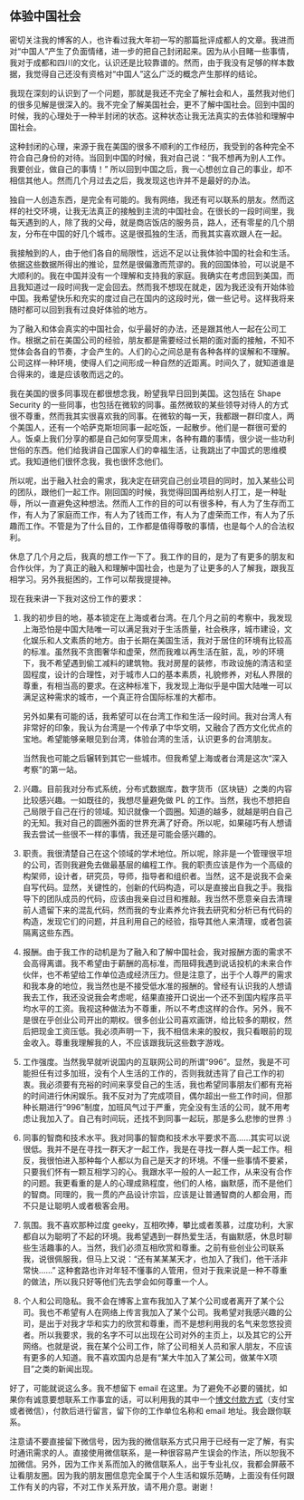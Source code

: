 ## 体验中国社会

密切关注我的博客的人，也许看过我大年初一写的那篇批评成都人的文章。我进而对“中国人”产生了负面情绪，进一步的把自己封闭起来。因为从小目睹一些事情，我对于成都和四川的文化，认识还是比较靠谱的。然而，由于我没有足够的样本数据，我觉得自己还没有资格对“中国人”这么广泛的概念产生那样的结论。

我现在深刻的认识到了一个问题，那就是我还不完全了解社会和人，虽然我对他们的很多见解是很深入的。我不完全了解美国社会，更不了解中国社会。回到中国的时候，我的心理处于一种半封闭的状态。这种状态让我无法真实的去体验和理解中国社会。

这种封闭的心理，来源于我在美国的很多不顺利的工作经历，我受到的各种完全不符合自己身份的对待。当回到中国的时候，我对自己说：“我不想再为别人工作。我要创业，做自己的事情！” 所以回到中国之后，我一心想创立自己的事业，却不相信其他人。然而几个月过去之后，我发现这也许并不是最好的办法。

独自一人创造东西，是完全有可能的。我有网络，我还有可以联系的朋友。然而这样的社交环境，让我无法真正的接触到主流的中国社会。在很长的一段时间里，我每天遇到的人，除了我的父母，就是商店饭店的服务员，路人，还有零星的几个朋友，分布在中国的好几个城市。这是很孤独的生活，而我其实喜欢跟人在一起。

我接触到的人，由于他们各自的局限性，远远不足以让我体验中国的社会和生活。依据这些数据所得出的推论，显然是很偏激而荒谬的。我的回国体验，可以说是不大顺利的。我在中国并没有一个理解和支持我的家庭。我确实在考虑回到美国，而且我知道过一段时间我一定会回去。然而我不想现在就走，因为我还没有开始体验中国。我希望快乐和充实的度过自己在国内的这段时光，做一些记号。这样我将来随时都可以回到我有过良好体验的地方。

为了融入和体会真实的中国社会，似乎最好的办法，还是跟其他人一起在公司工作。根据之前在美国公司的经验，朋友都是需要经过长期的面对面的接触，不知不觉体会各自的节奏，才会产生的。人们的心之间总是有各种各样的误解和不理解。公司这样一种环境，使得人们之间形成一种自然的近距离。时间久了，就知道谁是合得来的，谁是应该敬而远之的。

我在美国的很多同事现在都很想念我，盼望我早日回到美国。这包括在 Shape Security 的一些同事，也包括在微软的同事。虽然微软的某些领导对待人的方式很不尊重，然而我其实很喜欢我的同事。在微软的每一天，我都跟一群印度人，两个美国人，还有一个哈萨克斯坦同事一起吃饭，一起散步。他们是一群很可爱的人。饭桌上我们分享的都是自己如何享受周末，各种有趣的事情，很少说一些功利世俗的东西。他们给我讲自己国家人们的幸福生活，让我跳出了中国式的思维模式。我知道他们很怀念我，我也很怀念他们。

所以呢，出于融入社会的需求，我决定在研究自己创业项目的同时，加入某些公司的团队，跟他们一起工作。刚回国的时候，我觉得回国再给别人打工，是一种耻辱，所以一直避免这种想法。然而人工作的目的可以有很多种，有人为了生存而工作，有人为了家庭而工作，有人为了钱而工作，有人为了虚荣而工作，有人为了乐趣而工作。不管是为了什么目的，工作都是值得尊敬的事情，也是每个人的合法权利。

休息了几个月之后，我真的想工作一下了。我工作的目的，是为了有更多的朋友和合作伙伴，为了真正的融入和理解中国社会，也是为了让更多的人了解我，跟我互相学习。另外我挺困的，工作可以帮我提提神。

现在我来讲一下我对这份工作的要求：

1.  我的初步目的地，基本锁定在上海或者台湾。在几个月之前的考察中，我发现上海恐怕是中国大陆唯一可以满足我对于生活质量，社会秩序，城市建设，文化娱乐和人文素质的地方。由于长期在美国生活，我对于居住的环境有比较高的标准。虽然我不贪图奢华和虚荣，然而我难以再生活在脏，乱，吵的环境下，我不希望遇到偷工减料的建筑物。我对房屋的装修，市政设施的清洁和坚固程度，设计的合理性，对于城市人口的基本素质，礼貌修养，对私人界限的尊重，有相当高的要求。在这种标准下，我发现上海似乎是中国大陆唯一可以满足这种需求的城市，一个真正符合国际标准的大都市。

    另外如果有可能的话，我希望可以在台湾工作和生活一段时间。我对台湾人有非常好的印象，我认为台湾是一个传承了中华文明，又融合了西方文化优点的宝地。希望能够亲眼见到台湾，体验台湾的生活，认识更多的台湾朋友。

    当然我也可能之后辗转到其它一些城市。但我希望上海或者台湾是这次“深入考察”的第一站。

2.  兴趣。目前我对分布式系统，分布式数据库，数字货币（区块链）之类的内容比较感兴趣。一如既往的，我想尽量避免做 PL 的工作。当然，我也不想把自己局限于自己在行的领域。知识就像一个圆圈。知道的越多，就越是明白自己的无知。我对自己的圆圈外面的世界充满了好奇。所以呢，如果碰巧有人想请我去尝试一些很不一样的事情，我还是可能会感兴趣的。

3.  职责。我很清楚自己在这个领域的学术地位。所以呢，除非是一个管理很平坦的公司，否则我避免去做最基层的编程工作。我的职责应该是作为一个高级的构架师，设计者，研究员，导师，指导者和组织者。当然，这不是说我不会亲自写代码。显然，关键性的，创新的代码构造，可以是直接出自我之手。我指导下的团队成员的代码，应该由我亲自过目和推敲。我当然不愿意亲自去清理前人遗留下来的混乱代码，然而我的专业素养允许我去研究和分析已有代码的构造，发现它们的问题，并且利用自己的经验，指导其他人来清理，或者包装隔离这些东西。

4.  报酬。由于我工作的动机是为了融入和了解中国社会，我对报酬方面的需求不会高得离谱。我不希望由于薪酬的高标准，而阻碍我遇到说话投机的未来合作伙伴，也不希望给工作单位造成经济压力。但是注意了，出于个人尊严的需求和我本身的地位，我当然也是不接受低水准的报酬的。曾经有认识我的人想请我去工作，我还没说我会考虑呢，结果直接开口说出一个还不到国内程序员平均水平的工资。我视这种做法为不尊重，所以不考虑这样的合作。另外，我不是很在乎创业公司开出的期权。很多创业公司喜欢画饼，给比较多的期权，然后把现金工资压低。我必须声明一下，我不相信未来的股权，我只看眼前的现金收入。尊重我理解我的人，不应该跟我玩这些数字游戏。

5.  工作强度。当然我早就听说国内的互联网公司的所谓“996”。显然，我是不可能担任有过多加班，没有个人生活的工作的，否则我就违背了自己工作的初衷。我必须要有充裕的时间来享受自己的生活，我也希望同事朋友们都有充裕的时间进行休闲娱乐。我不反对为了完成项目，偶尔超出一些工作时间，但那种长期进行“996”制度，加班风气过于严重，完全没有生活的公司，就不用考虑让我加入了。自己有时间玩，还找不到同事一起玩，那是多么悲惨的世界 :)

6.  同事的智商和技术水平。我对同事的智商和技术水平要求不高……其实可以说很低。我并不是在寻找一群天才一起工作，我是在寻找一群人类一起工作。相反，我很怕进入那种每个人都以为自己是天才的环境。不懂一些事情不要紧，只要我们怀有一颗互相学习的心。我跟水平一般的人一起工作，从来没有合作的问题。我更看重的是人的心理成熟程度，他们的人格，幽默感，而不是他们的智商。同理的，我一贯的产品设计宗旨，应该是让普通智商的人都会用，而不只是让聪明人或者极客会用。

7.  氛围。我不喜欢那种过度 geeky，互相吹捧，攀比或者羡慕，过度功利，大家都自以为聪明了不起的环境。我希望遇到一群热爱生活，有幽默感，休息时聊些生活趣事的人。当然，我们必须互相欣赏和尊重。之前有些创业公司联系我，说很佩服我，但马上又说：“还有某某某天才，也加入了我们，他干活非常快……” 这种套路也许对年轻不懂事的人管用，但对于我来说是一种不尊重的做法，所以我只好等他们先去学会如何尊重一个人。

8.  个人和公司隐私。我不会在博客上宣布我加入了某个公司或者离开了某个公司。我也不希望有人在网络上传言我加入了某个公司。我希望对我感兴趣的公司，是出于对我才华和实力的欣赏和尊重，而不是想利用我的名气来忽悠投资者。所以我要求，我的名字不可以出现在公司对外的主页上，以及其它的公开网络。也就是说，我在某个公司工作，除了公司相关人员和家人朋友，不应该有更多的人知道。我不喜欢国内总是有“某大牛加入了某公司，做某牛X项目”之类的新闻出现。

好了，可能就说这么多。我不想留下 email 在这里。为了避免不必要的骚扰，如果你有诚意要想联系工作事宜的话，可以利用我的其中一个[博文付款方式](http://www.yinwang.org/blog-cn/2016/04/13/pay-blog)（支付宝或者微信），付款后进行留言，留下你的工作单位名称和 email 地址。我会跟你联系。

注意请不要直接留下微信号，因为我的微信联系方式只用于已经有一定了解，有实时通讯需求的人。直接使用微信联系，是一种很容易产生误会的作法，所以恕我不加微信。另外，因为工作关系而加入的微信联系人，出于专业礼仪，我都会屏蔽不让看朋友圈。因为我的朋友圈信息完全属于个人生活和娱乐范畴，上面没有任何跟工作有关的内容，不对工作关系开放，请不用介意。谢谢！
